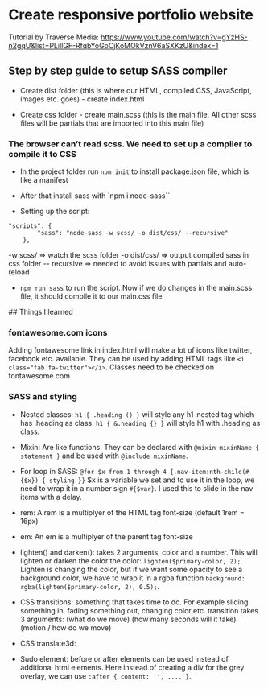 # Create responsive portfolio website

Tutorial by Traverse Media: https://www.youtube.com/watch?v=gYzHS-n2gqU&list=PLillGF-RfqbYoGoCjKoMOkVznV6aSXKzU&index=1

## Step by step guide to setup SASS compiler

-   Create dist folder (this is where our HTML, compiled CSS, JavaScript, images etc. goes) - create index.html

-   Create css folder - create main.scss (this is the main file. All other scss files will be partials that are imported into this main file)

### The browser can’t read scss. We need to set up a compiler to compile it to CSS

-   In the project folder run `npm init` to install package.json file, which is like a manifest

-   After that install sass with `npm i node-sass``

-   Setting up the script:

```
"scripts": {
        "sass": "node-sass -w scss/ -o dist/css/ --recursive"
    },
```

-w scss/ => watch the scss folder
-o dist/css/ => output compiled sass in css folder
-- recursive => needed to avoid issues with partials and auto-reload

-   `npm run sass` to run the script. Now if we do changes in the main.scss file, it should compile it to our main.css file

## Things I learned

### fontawesome.com icons

Adding fontawesome link in index.html will make a lot of icons like twitter, facebook etc. available. They can be used by adding HTML tags like `<i class="fab fa-twitter"></i>`. Classes need to be checked on fontawesome.com

### SASS and styling

-   Nested classes: `h1 { .heading () }` will style any h1-nested tag which has .heading as class. `h1 { &.heading {} }` will style h1 with .heading as class.

-   Mixin: Are like functions. They can be declared with `@mixin mixinName { statement }` and be used with `@include mixinName`.

-   For loop in SASS: `@for $x from 1 through 4 {.nav-item:nth-child(#{$x}) { styling }}` \$x is a variable we set and to use it in the loop, we need to wrap it in a number sign `#{$var}`. I used this to slide in the nav items with a delay.

-   rem: A rem is a multiplyer of the HTML tag font-size (default 1rem = 16px)

-   em: An em is a multiplyer of the parent tag font-size

-   lighten() and darken(): takes 2 arguments, color and a number. This will lighten or darken the color the color: `lighten($primary-color, 2);`. Lighten is changing the color, but if we want some opacity to see a background color, we have to wrap it in a rgba function `background: rgba(lighten($primary-color, 2), 0.5);`.

-   CSS transitions: something that takes time to do. For example sliding something in, fading something out, changing color etc.
    transition takes 3 arguments: (what do we move) (how many seconds will it take) (motion / how do we move)

-   CSS translate3d:

-   Sudo element: before or after elements can be used instead of additional html elements. Here instead of creating a div for the grey overlay, we can use `:after { content: '', .... }`.
